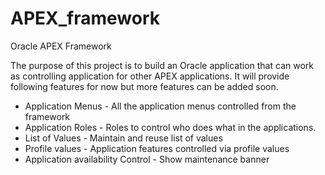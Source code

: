 # APEX_framework
Oracle APEX Framework 

The purpose of this project is to build an Oracle application that can work as controlling application for other APEX applications. It will provide following features for now but more features can be added soon.

 - Application Menus - All the application menus controlled from the framework
 - Application Roles - Roles to control who does what in the applications.
 - List of Values - Maintain and reuse list of values
 - Profile values - Application features controlled via profile values 
 - Application availability Control - Show maintenance banner




